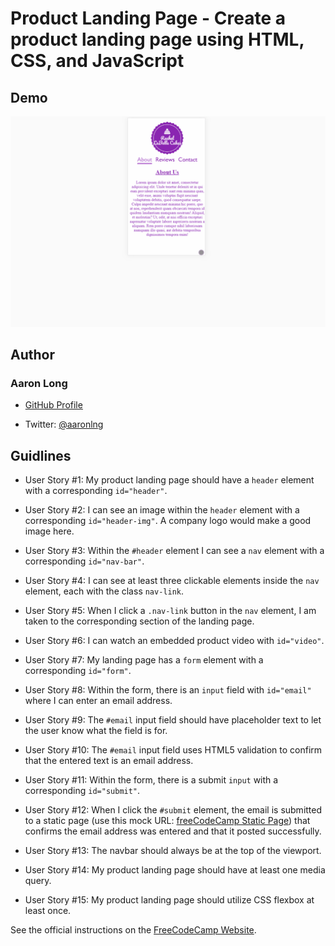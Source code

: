 # Product Landing Page - Create a product landing page using HTML, CSS, and JavaScript

## Demo

![Product Landing Page Demo](assets/images/demo.gif)

## Author

### Aaron Long

- [GitHub Profile](https://github.com/aaronlng/)

- Twitter: [@aaronlng](https://twitter.com/aaronlng)

## Guidlines

- User Story #1: My product landing page should have a `header` element with a corresponding `id="header"`.

- User Story #2: I can see an image within the `header` element with a corresponding `id="header-img"`. A company logo would make a good image here.

- User Story #3: Within the `#header` element I can see a `nav` element with a corresponding `id="nav-bar"`.

- User Story #4: I can see at least three clickable elements inside the `nav` element, each with the class `nav-link`.

- User Story #5: When I click a `.nav-link` button in the `nav` element, I am taken to the corresponding section of the landing page.

- User Story #6: I can watch an embedded product video with `id="video"`.

- User Story #7: My landing page has a `form` element with a corresponding `id="form"`.

- User Story #8: Within the form, there is an `input` field with `id="email"` where I can enter an email address.

- User Story #9: The `#email` input field should have placeholder text to let the user know what the field is for.

- User Story #10: The `#email` input field uses HTML5 validation to confirm that the entered text is an email address.

- User Story #11: Within the form, there is a submit `input` with a corresponding `id="submit"`.

- User Story #12: When I click the `#submit` element, the email is submitted to a static page (use this mock URL: [freeCodeCamp Static Page](https://www.freecodecamp.com/email-submit)) that confirms the email address was entered and that it posted successfully.

- User Story #13: The navbar should always be at the top of the viewport.

- User Story #14: My product landing page should have at least one media query.

- User Story #15: My product landing page should utilize CSS flexbox at least once.

See the official instructions on the [FreeCodeCamp Website](https://www.freecodecamp.org/learn/responsive-web-design/responsive-web-design-projects/build-a-product-landing-page).
